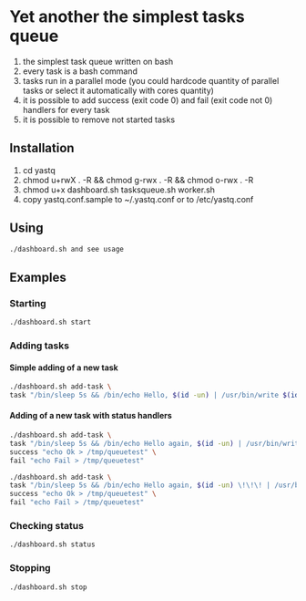 # Yet another the simplest tasks queue
1. the simplest task queue written on bash
2. every task is a bash command
3. tasks run in a parallel mode (you could hardcode quantity of parallel tasks or select it automatically with cores quantity)
4. it is possible to add success (exit code 0) and fail (exit code not 0) handlers for every task
5. it is possible to remove not started tasks

## Installation
1. cd yastq
2. chmod u+rwX . -R && chmod g-rwx . -R && chmod o-rwx . -R
3. chmod u+x dashboard.sh tasksqueue.sh worker.sh
4. copy yastq.conf.sample to ~/.yastq.conf or to /etc/yastq.conf

## Using
```bash
./dashboard.sh and see usage
```
## Examples
### Starting
```bash
./dashboard.sh start
```
### Adding tasks
#### Simple adding of a new task
```bash
./dashboard.sh add-task \
task "/bin/sleep 5s && /bin/echo Hello, $(id -un) | /usr/bin/write $(id -un)"
```
#### Adding of a new task with status handlers
```bash
./dashboard.sh add-task \
task "/bin/sleep 5s && /bin/echo Hello again, $(id -un) | /usr/bin/write $(id -un)" \
success "echo Ok > /tmp/queuetest" \
fail "echo Fail > /tmp/queuetest"
```
```bash
./dashboard.sh add-task \
task "/bin/sleep 5s && /bin/echo Hello again, $(id -un) \!\!\! | /usr/bin/write $(id -un) && /bin/false" \
success "echo Ok > /tmp/queuetest" \
fail "echo Fail > /tmp/queuetest"
```
### Checking status
```bash
./dashboard.sh status
```
### Stopping
```bash
./dashboard.sh stop
``` 

